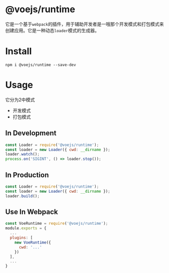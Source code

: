 # @voejs/runtime

它是一个基于`webpack`的插件，用于辅助开发者是一哦那个开发模式和打包模式来创建应用。它是一种动态`loader`模式的生成器。

# Install

```shell
npm i @voejs/runtime --save-dev
```

# Usage

它分为2中模式

- 开发模式
- 打包模式

## In Development

```javascript
const Loader = require('@voejs/runtime');
const loader = new Loader({ cwd: __dirname });
loader.watch();
process.on('SIGINT', () => loader.stop());
```

## In Production

```javascript
const Loader = require('@voejs/runtime');
const loader = new Loader({ cwd: __dirname });
loader.build();
```

## Use In Webpack

```javascript
const VoeRuntime = require('@voejs/runtime');
module.exports = {
  ...
  plugins: [
    new VoeRuntime({
      cwd: '...'
    })
  ],
  ...
}
```